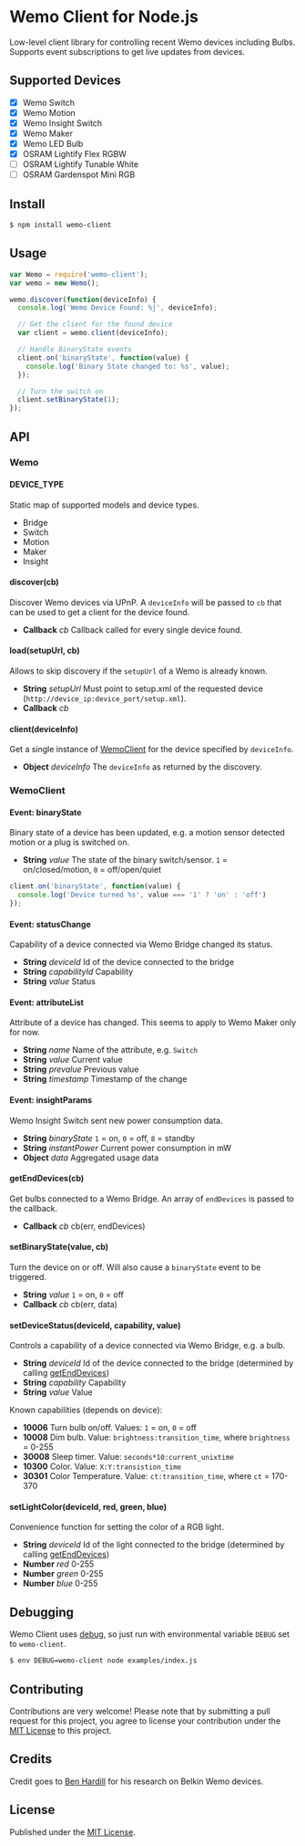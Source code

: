 # Wemo Client for Node.js

Low-level client library for controlling recent Wemo devices including Bulbs. Supports event subscriptions to get live updates from devices.

## Supported Devices

  * [x] Wemo Switch
  * [x] Wemo Motion
  * [x] Wemo Insight Switch
  * [x] Wemo Maker
  * [x] Wemo LED Bulb
  * [x] OSRAM Lightify Flex RGBW
  * [ ] OSRAM Lightify Tunable White
  * [ ] OSRAM Gardenspot Mini RGB

## Install

```bash
$ npm install wemo-client
```

## Usage

```javascript
var Wemo = require('wemo-client');
var wemo = new Wemo();

wemo.discover(function(deviceInfo) {
  console.log('Wemo Device Found: %j', deviceInfo);

  // Get the client for the found device
  var client = wemo.client(deviceInfo);

  // Handle BinaryState events
  client.on('binaryState', function(value) {
    console.log('Binary State changed to: %s', value);
  });

  // Turn the switch on
  client.setBinaryState(1);
});
```

## API

### Wemo

#### DEVICE_TYPE

Static map of supported models and device types.

* Bridge
* Switch
* Motion
* Maker
* Insight

#### discover(cb)

Discover Wemo devices via UPnP. A `deviceInfo` will be passed to `cb` that can be used to get a client for the device found.

* **Callback** *cb* Callback called for every single device found.

#### load(setupUrl, cb)

Allows to skip discovery if the `setupUrl` of a Wemo is already known.

* **String** *setupUrl* Must point to setup.xml of the requested device (`http://device_ip:device_port/setup.xml`).
* **Callback** *cb*

#### client(deviceInfo)

Get a single instance of [WemoClient](#wemoclient) for the device specified by `deviceInfo`.

* **Object** *deviceInfo* The `deviceInfo` as returned by the discovery.

### WemoClient

#### Event: binaryState

Binary state of a device has been updated, e.g. a motion sensor detected motion or a plug is switched on.

* **String** *value* The state of the binary switch/sensor. `1` = on/closed/motion, `0` = off/open/quiet

```javascript
client.on('binaryState', function(value) {
  console.log('Device turned %s', value === '1' ? 'on' : 'off')
});
```

#### Event: statusChange

Capability of a device connected via Wemo Bridge changed its status.

* **String** *deviceId* Id of the device connected to the bridge
* **String** *capabilityId* Capability
* **String** *value* Status

#### Event: attributeList

Attribute of a device has changed. This seems to apply to Wemo Maker only for now.

* **String** *name* Name of the attribute, e.g. `Switch`
* **String** *value* Current value
* **String** *prevalue* Previous value
* **String** *timestamp* Timestamp of the change

#### Event: insightParams

Wemo Insight Switch sent new power consumption data.

* **String** *binaryState* `1` = on, `0` = off, `8` = standby
* **String** *instantPower* Current power consumption in mW
* **Object** *data* Aggregated usage data

#### getEndDevices(cb)

Get bulbs connected to a Wemo Bridge. An array of `endDevices` is passed to the callback.

* **Callback** *cb* cb(err, endDevices)

#### setBinaryState(value, cb)

Turn the device on or off. Will also cause a `binaryState` event to be triggered.

* **String** *value* `1` = on, `0` = off
* **Callback** *cb* cb(err, data)

#### setDeviceStatus(deviceId, capability, value)

Controls a capability of a device connected via Wemo Bridge, e.g. a bulb.

* **String** *deviceId* Id of the device connected to the bridge (determined by calling [getEndDevices](#getenddevicescb))
* **String** *capability* Capability
* **String** *value* Value

Known capabilities (depends on device):

* **10006** Turn bulb on/off. Values: `1` = on, `0` = off
* **10008** Dim bulb. Value: `brightness:transition_time`, where `brightness` = 0-255
* **30008** Sleep timer. Value: `seconds*10:current_unixtime`
* **10300** Color. Value: `X:Y:transistion_time`
* **30301** Color Temperature. Value: `ct:transition_time`, where `ct` = 170-370

#### setLightColor(deviceId, red, green, blue)

Convenience function for setting the color of a RGB light.

* **String** *deviceId* Id of the light connected to the bridge (determined by calling [getEndDevices](#getenddevicescb))
* **Number** *red* 0-255
* **Number** *green* 0-255
* **Number** *blue* 0-255

## Debugging

Wemo Client uses [debug](https://github.com/visionmedia/debug), so just run with environmental variable `DEBUG` set to `wemo-client`.

```bash
$ env DEBUG=wemo-client node examples/index.js
```

## Contributing

Contributions are very welcome! Please note that by submitting a pull request for this project, you agree to license your contribution under the [MIT License](https://github.com/timonreinhard/wemo-client/blob/master/LICENSE) to this project.

## Credits

Credit goes to [Ben Hardill](http://www.hardill.me.uk/wordpress/tag/wemo/) for his research on Belkin Wemo devices.

## License

Published under the [MIT License](https://github.com/timonreinhard/wemo-client/blob/master/LICENSE).
